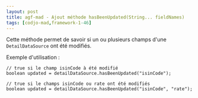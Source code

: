 ```yaml
---
layout: post
title: agf-mad - Ajout méthode hasBeenUpdated(String... fieldNames)
tags: [codjo-mad,framework-1-46]
---
```

Cette méthode permet de savoir si un ou plusieurs champs d'une ```DetailDataSource``` ont été modifiés.

Exemple d'utilisation :

```
// true si le champ isinCode à été modifié
boolean updated = detailDataSource.hasBeenUpdated("isinCode");

// true si le champs isinCode ou rate ont été modifiés
boolean updated = detailDataSource.hasBeenUpdated("isinCode", "rate"); 
```